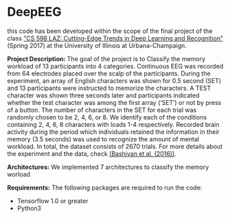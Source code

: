 # DeepEEG

this code has been developed within the scope of the final project of the class ["CS 598 LAZ: Cutting-Edge Trends in Deep Learning and Recognition"](http://slazebni.cs.illinois.edu/spring17/) (Spring 2017) at the University of Illinois at Urbana-Champaign.

**Project Description:** 
The goal of the project is to Classify the memory workload of 13 participants into 4 categories. 
Continuous EEG was recorded from 64 electrodes placed over the scalp of the participants. During the experiment, an array of English characters was shown for 0.5 second (SET) and 13 participants were instructed to memorize the characters. A TEST character was shown three seconds later and participants indicated whether the test character was among the first array (’SET’) or not by press of a button. The number of characters in the SET for each trial was randomly chosen to be 2, 4, 6, or 8. We identify each of the conditions containing 2, 4, 6, 8 characters with loads 1-4 respectively. Recorded brain activity during the period which individuals retained the information in their memory (3.5 seconds) was used to recognize the amount of mental workload. In total, the dataset consists of 2670 trials. For more details about the experiment and the data, check [(Bashivan et al. (2016))](https://arxiv.org/abs/1511.06448).

**Architectures:** 
We implemented 7 architectures to classify the memory worload


**Requirements:**
The following packages are required to run the code:
* Tensorflow 1.0 or greater
* Python3



